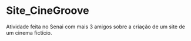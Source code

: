 # Site_CineGroove
Atividade feita no Senai com mais 3 amigos sobre a criação de um site de um cinema fictício.
